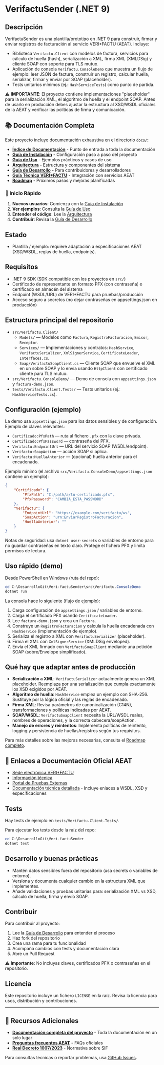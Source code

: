# VerifactuSender (.NET 9)

## Descripción

VerifactuSender es una plantilla/prototipo en .NET 9 para construir, firmar y enviar registros de facturación al servicio VERI\*FACTU (AEAT). Incluye:

-   Biblioteca `Verifactu.Client` con modelos de factura, servicios para cálculo de huella (hash), serialización a XML, firma XML (XMLDSig) y cliente SOAP con soporte para TLS mutuo.
-   Aplicación de consola `Verifactu.ConsoleDemo` que muestra un flujo de ejemplo: leer JSON de factura, construir un registro, calcular huella, serializar, firmar y enviar por SOAP (placeholder).
-   Tests unitarios mínimos (ej.: `HashServiceTests`) como punto de partida.

⚠️ **IMPORTANTE**: El proyecto contiene implementaciones "placeholder" para la serialización XML, el algoritmo de huella y el endpoint SOAP. Antes de usarlo en producción debes ajustar la estructura al XSD/WSDL oficiales de la AEAT y verificar las políticas de firma y comunicación.

## 📚 Documentación Completa

Este proyecto incluye documentación exhaustiva en el directorio [`docs/`](docs/):

- **[Índice de Documentación](docs/README.md)** - Punto de entrada a toda la documentación
- **[Guía de Instalación](docs/instalacion.md)** - Configuración paso a paso del proyecto
- **[Guía de Uso](docs/uso.md)** - Ejemplos prácticos y casos de uso
- **[Arquitectura](docs/arquitectura.md)** - Estructura y componentes del sistema
- **[Guía de Desarrollo](docs/desarrollo.md)** - Para contribuidores y desarrolladores
- **[Guía Técnica VERI\*FACTU](docs/Verifactu-Guia-Tecnica.md)** - Integración con servicios AEAT
- **[Roadmap](docs/roadmap.md)** - Próximos pasos y mejoras planificadas

### 🚀 Inicio Rápido

1. **Nuevos usuarios**: Comienza con la [Guía de Instalación](docs/instalacion.md)
2. **Ver ejemplos**: Consulta la [Guía de Uso](docs/uso.md)
3. **Entender el código**: Lee la [Arquitectura](docs/arquitectura.md)
4. **Contribuir**: Revisa la [Guía de Desarrollo](docs/desarrollo.md)

## Estado

-   Plantilla / ejemplo: requiere adaptación a especificaciones AEAT (XSD/WSDL, reglas de huella, endpoints).

## Requisitos

-   .NET 9 SDK (SDK compatible con los proyectos en `src/`)
-   Certificado de representante en formato PFX (con contraseña) o certificado en almacén del sistema
-   Endpoint (WSDL/URL) de VERI\*FACTU para pruebas/producción
-   Acceso seguro a secretos (no dejar contraseñas en appsettings.json en producción)

## Estructura principal del repositorio

-   `src/Verifactu.Client/`
    -   `Models/` — Modelos como `Factura`, `RegistroFacturacion`, `Emisor`, `Receptor`.
    -   `Services/` — Implementaciones y contratos: `HashService`, `VerifactuSerializer`, `XmlSignerService`, `CertificateLoader`, `Interfaces.cs`.
    -   `Soap/VerifactuSoapClient.cs` — Cliente SOAP que envuelve el XML en un sobre SOAP y lo envía usando `HttpClient` con certificado cliente para TLS mutuo.
-   `src/Verifactu.ConsoleDemo/` — Demo de consola con `appsettings.json` y `factura-demo.json`.
-   `tests/Verifactu.Client.Tests/` — Tests unitarios (ej.: `HashServiceTests.cs`).

## Configuración (ejemplo)

La demo usa `appsettings.json` para los datos sensibles y de configuración. Ejemplo de claves relevantes:

-   `Certificado:PfxPath` — ruta al fichero `.pfx` con la clave privada.
-   `Certificado:PfxPassword` — contraseña del PFX.
-   `Verifactu:EndpointUrl` — URL del servicio SOAP (WSDL/endpoint).
-   `Verifactu:SoapAction` — acción SOAP si aplica.
-   `Verifactu:HuellaAnterior` — (opcional) huella anterior para el encadenado.

Ejemplo mínimo (el archivo `src/Verifactu.ConsoleDemo/appsettings.json` contiene un ejemplo):

```json
{
    "Certificado": {
        "PfxPath": "C:/path/a/tu-certificado.pfx",
        "PfxPassword": "CAMBIA_ESTA_PASSWORD"
    },
    "Verifactu": {
        "EndpointUrl": "https://example.com/verifactu/ws",
        "SoapAction": "urn:EnviarRegistroFacturacion",
        "HuellaAnterior": ""
    }
}
```

Notas de seguridad: usa `dotnet user-secrets` o variables de entorno para no guardar contraseñas en texto claro. Protege el fichero PFX y limita permisos de lectura.

## Uso rápido (demo)

Desde PowerShell en Windows (ruta del repo):

```powershell
cd C:\DesarrolloGit\Veri-factuSender\src\Verifactu.ConsoleDemo
dotnet run
```

La consola hace lo siguiente (flujo de ejemplo):

1. Carga configuración de `appsettings.json` / variables de entorno.
2. Carga el certificado PFX usando `CertificateLoader`.
3. Lee `factura-demo.json` y crea un `Factura`.
4. Construye un `RegistroFacturacion` y calcula la huella encadenada con `HashService` (implementación de ejemplo).
5. Serializa el registro a XML con `VerifactuSerializer` (placeholder).
6. Firma el XML con `XmlSignerService` (XMLDSig enveloped).
7. Envía el XML firmado con `VerifactuSoapClient` mediante una petición SOAP (sobre/Envelope simplificado).

## Qué hay que adaptar antes de producción

-   **Serialización a XML**: `VerifactuSerializer` actualmente genera un XML placeholder. Reemplaza por una serialización que cumpla exactamente los XSD exigidos por AEAT.
-   **Algoritmo de huella**: `HashService` emplea un ejemplo con SHA-256. Sustituye por la lógica oficial y las reglas de encadenado.
-   **Firma XML**: Revisa parámetros de canonicalización (C14N), transformaciones y políticas indicadas por AEAT.
-   **SOAP/WSDL**: `VerifactuSoapClient` necesita la URL/WSDL reales, nombres de operaciones, y la correcta cabecera/soapAction.
-   **Manejo de errores y reintentos**: Implementa políticas de reintento, logging y persistencia de huellas/registros según tus requisitos.

Para más detalles sobre las mejoras necesarias, consulta el [Roadmap completo](docs/roadmap.md).

## 🔗 Enlaces a Documentación Oficial AEAT

- [Sede electrónica VERI\*FACTU](https://sede.agenciatributaria.gob.es/Sede/iva/sistemas-informaticos-facturacion-verifactu.html)
- [Información técnica](https://sede.agenciatributaria.gob.es/Sede/iva/verifactu/informacion-tecnica.html)
- [Portal de Pruebas Externas](https://sede.agenciatributaria.gob.es/Sede/iva/verifactu/portal-pruebas-externas.html)
- [Documentación técnica detallada](docs/Verifactu-Guia-Tecnica.md) - Incluye enlaces a WSDL, XSD y especificaciones

## Tests

Hay tests de ejemplo en `tests/Verifactu.Client.Tests/`.

Para ejecutar los tests desde la raíz del repo:

```powershell
cd C:\DesarrolloGit\Veri-factuSender
dotnet test
```

## Desarrollo y buenas prácticas

-   Mantén datos sensibles fuera del repositorio (usa secrets o variables de entorno).
-   Versiona y documenta cualquier cambio en la estructura XML que implementes.
-   Añade validaciones y pruebas unitarias para: serialización XML vs XSD, cálculo de huella, firma y envío SOAP.

## Contribuir

Para contribuir al proyecto:

1. Lee la [Guía de Desarrollo](docs/desarrollo.md) para entender el proceso
2. Haz fork del repositorio
3. Crea una rama para tu funcionalidad
4. Acompaña cambios con tests y documentación clara
5. Abre un Pull Request

⚠️ **Importante**: No incluyas claves, certificados PFX o contraseñas en el repositorio.

## Licencia

Este repositorio incluye un fichero `LICENSE` en la raíz. Revisa la licencia para usos, distribución y contribuciones.

---

## 📖 Recursos Adicionales

- **[Documentación completa del proyecto](docs/)** - Toda la documentación en un solo lugar
- **[Preguntas frecuentes AEAT](https://sede.agenciatributaria.gob.es/Sede/iva/verifactu/preguntas-frecuentes.html)** - FAQs oficiales
- **[Real Decreto 1007/2023](https://www.boe.es/buscar/act.php?id=BOE-A-2023-24873)** - Normativa sobre SIF

Para consultas técnicas o reportar problemas, usa [GitHub Issues](https://github.com/JoseRGWeb/Veri-factuSender/issues).
